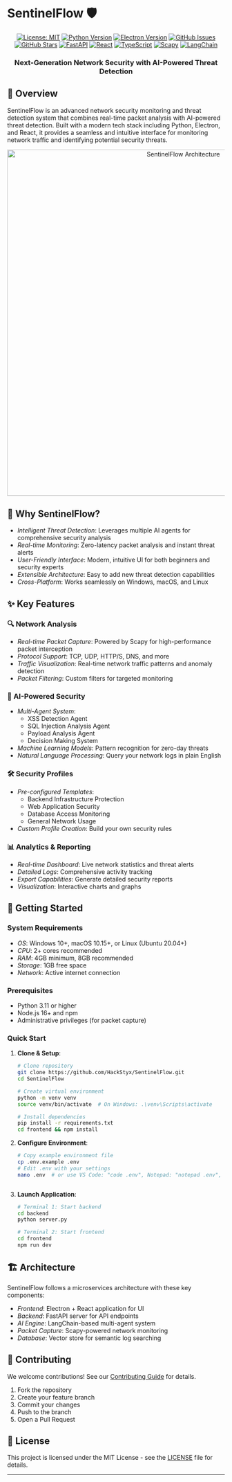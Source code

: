 # SentinelFlow 🛡

<div align="center">

[![License: MIT](https://img.shields.io/badge/License-MIT-yellow.svg)](https://opensource.org/licenses/MIT)
[![Python Version](https://img.shields.io/badge/python-3.11-blue.svg)](https://www.python.org/downloads/)
[![Electron Version](https://img.shields.io/badge/electron-latest-blue.svg)](https://www.electronjs.org/)
[![GitHub Issues](https://img.shields.io/github/issues/HackStyx/SentinelFlow)](https://github.com/HackStyx/SentinelFlow/issues)
[![GitHub Stars](https://img.shields.io/github/stars/HackStyx/SentinelFlow)](https://github.com/HackStyx/SentinelFlow/stargazers)
[![FastAPI](https://img.shields.io/badge/FastAPI-005571?style=flat&logo=fastapi)](https://fastapi.tiangolo.com/)
[![React](https://img.shields.io/badge/React-20232A?style=flat&logo=react&logoColor=61DAFB)](https://reactjs.org/)
[![TypeScript](https://img.shields.io/badge/TypeScript-007ACC?style=flat&logo=typescript&logoColor=white)](https://www.typescriptlang.org/)
[![Scapy](https://img.shields.io/badge/Scapy-FF0000?style=flat&logo=python&logoColor=white)](https://scapy.net/)
[![LangChain](https://img.shields.io/badge/🦜_LangChain-AI-green)](https://langchain.com/)

<h3>Next-Generation Network Security with AI-Powered Threat Detection</h3>

</div>

## 🌟 Overview

SentinelFlow is an advanced network security monitoring and threat detection system that combines real-time packet analysis with AI-powered threat detection. Built with a modern tech stack including Python, Electron, and React, it provides a seamless and intuitive interface for monitoring network traffic and identifying potential security threats.

<div align="center">
<img src="https://github.com/user-attachments/assets/a154d945-4359-40ea-80ff-158239b8e183" alt="SentinelFlow Architecture" width="800"/>
</div>

## 🎯 Why SentinelFlow?

- *Intelligent Threat Detection*: Leverages multiple AI agents for comprehensive security analysis
- *Real-time Monitoring*: Zero-latency packet analysis and instant threat alerts
- *User-Friendly Interface*: Modern, intuitive UI for both beginners and security experts
- *Extensible Architecture*: Easy to add new threat detection capabilities
- *Cross-Platform*: Works seamlessly on Windows, macOS, and Linux

## ✨ Key Features

### 🔍 Network Analysis
- *Real-time Packet Capture*: Powered by Scapy for high-performance packet interception
- *Protocol Support*: TCP, UDP, HTTP/S, DNS, and more
- *Traffic Visualization*: Real-time network traffic patterns and anomaly detection
- *Packet Filtering*: Custom filters for targeted monitoring

### 🤖 AI-Powered Security
- *Multi-Agent System*:
  - XSS Detection Agent
  - SQL Injection Analysis Agent
  - Payload Analysis Agent
  - Decision Making System
- *Machine Learning Models*: Pattern recognition for zero-day threats
- *Natural Language Processing*: Query your network logs in plain English

### 🛠 Security Profiles
- *Pre-configured Templates*:
  - Backend Infrastructure Protection
  - Web Application Security
  - Database Access Monitoring
  - General Network Usage
- *Custom Profile Creation*: Build your own security rules

### 📊 Analytics & Reporting
- *Real-time Dashboard*: Live network statistics and threat alerts
- *Detailed Logs*: Comprehensive activity tracking
- *Export Capabilities*: Generate detailed security reports
- *Visualization*: Interactive charts and graphs

## 🚀 Getting Started

### System Requirements

- *OS*: Windows 10+, macOS 10.15+, or Linux (Ubuntu 20.04+)
- *CPU*: 2+ cores recommended
- *RAM*: 4GB minimum, 8GB recommended
- *Storage*: 1GB free space
- *Network*: Active internet connection

### Prerequisites

- Python 3.11 or higher
- Node.js 16+ and npm
- Administrative privileges (for packet capture)

### Quick Start

1. **Clone & Setup**:
   ```bash
   # Clone repository
   git clone https://github.com/HackStyx/SentinelFlow.git
   cd SentinelFlow

   # Create virtual environment
   python -m venv venv
   source venv/bin/activate  # On Windows: .\venv\Scripts\activate

   # Install dependencies
   pip install -r requirements.txt
   cd frontend && npm install
   

2. **Configure Environment**:
   ```bash
   # Copy example environment file
   cp .env.example .env
   # Edit .env with your settings
   nano .env  # or use VS Code: "code .env", Notepad: "notepad .env", etc.

   

3. **Launch Application**:
   ```bash
   # Terminal 1: Start backend
   cd backend
   python server.py

   # Terminal 2: Start frontend
   cd frontend
   npm run dev
   

## 🏗 Architecture

SentinelFlow follows a microservices architecture with these key components:

- *Frontend*: Electron + React application for UI
- *Backend*: FastAPI server for API endpoints
- *AI Engine*: LangChain-based multi-agent system
- *Packet Capture*: Scapy-powered network monitoring
- *Database*: Vector store for semantic log searching


## 🤝 Contributing

We welcome contributions! See our [Contributing Guide](CONTRIBUTING.md) for details.

1. Fork the repository
2. Create your feature branch
3. Commit your changes
4. Push to the branch
5. Open a Pull Request

## 📝 License

This project is licensed under the MIT License - see the [LICENSE](LICENSE) file for details.



---

